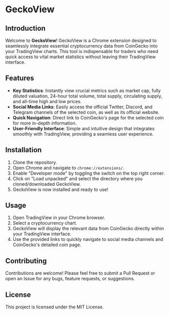 # GeckoView

## Introduction

Welcome to **GeckoView**! GeckoView is a Chrome extension designed to seamlessly integrate essential cryptocurrency data from CoinGecko into your TradingView charts. This tool is indispensable for traders who need quick access to vital market statistics without leaving their TradingView interface.

## Features

- **Key Statistics**: Instantly view crucial metrics such as market cap, fully diluted valuation, 24-hour total volume, total supply, circulating supply, and all-time high and low prices.
- **Social Media Links**: Easily access the official Twitter, Discord, and Telegram channels of the selected coin, as well as its official website.
- **Quick Navigation**: Direct link to CoinGecko's page for the selected coin for more in-depth information.
- **User-Friendly Interface**: Simple and intuitive design that integrates smoothly with TradingView, providing a seamless user experience.

## Installation

1. Clone the repository.
2. Open Chrome and navigate to `chrome://extensions/`.
3. Enable "Developer mode" by toggling the switch on the top right corner.
4. Click on "Load unpacked" and select the directory where you cloned/downloaded GeckoView.
5. GeckoView is now installed and ready to use!

## Usage

1. Open TradingView in your Chrome browser.
2. Select a cryptocurrency chart.
3. GeckoView will display the relevant data from CoinGecko directly within your TradingView interface.
4. Use the provided links to quickly navigate to social media channels and CoinGecko's detailed coin page.

## Contributing

Contributions are welcome! Please feel free to submit a Pull Request or open an Issue for any bugs, feature requests, or suggestions.

## License

This project is licensed under the MIT License.
